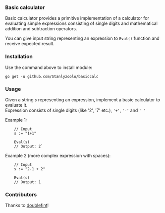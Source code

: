 ### **Basic calculator**

Basic calculator provides a primitive implementation of a calculator for evaluating simple expressions consisting of single digits and mathematical addition and subtraction operators.

You can give input string representing an expression to `Eval()` function and
receive expected result.

### Installation

Use the command above to install module:

```golang
go get -u github.com/Stanlyzoolo/basiccalc
```

### Usage

Given a string `s` representing an expression, implement a basic calculator to evaluate it.  
Expression consists of single digits (like '2', '7' etc.), `'+'`, `'-'` and `' '`

Example 1:

```golang
    // Input
    s := "1+1"

    Eval(s)
    // Output: 2`
```

Example 2 (more complex expression with spaces):

```golang
    // Input
    s := "2-1 + 2"

    Eval(s)
    // Output: 1
```

### Contributors

Thanks to [doublefint](https://github.com/doublefint)!


